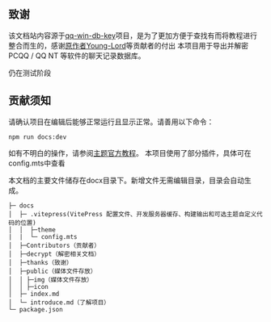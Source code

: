 ## 致谢
该文档站内容源于[qq-win-db-key](https://github.com/QQBackup/qq-win-db-key)项目，是为了更加方便于查找有而将教程进行整合而生的，感谢[原作者Young-Lord](https://github.com/Young-Lord)等贡献者的付出
本项目用于导出并解密 PCQQ / QQ NT 等软件的聊天记录数据库。

仍在测试阶段

## 贡献须知

请确认项目在编辑后能够正常运行且显示正常。请善用以下命令：

```shell
npm run docs:dev
```

如有不明白的操作，请参阅[主题官方教程](https://vitepress.dev/zh/guide/getting-started)。
本项目使用了部分插件，具体可在config.mts中查看

本文档的主要文件储存在docx目录下。新增文件无需编辑目录，目录会自动生成。

```shell
├─ docs
│  ├─ .vitepress(VitePress 配置文件、开发服务器缓存、构建输出和可选主题自定义代码的位置)
│  │  ├─theme
|  |  └─ config.mts  
│  ├─Contributors（贡献者） 
│  ├─decrypt（解密相关文档）     
│  ├─thanks（致谢）
│  ├─public（媒体文件存放）                                          
│  │ ├─img（媒体文件存放）                                  
│  │ ├─icon                                                                                        
│  ├─ index.md
│  └─ introduce.md（了解项目）
└─ package.json
```